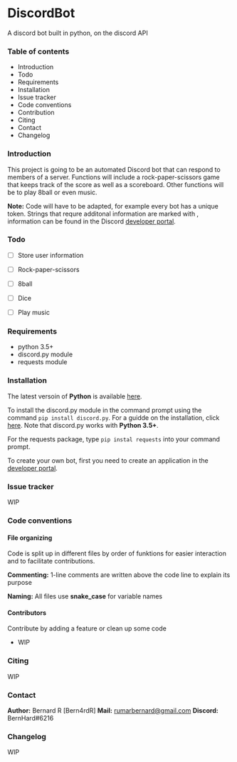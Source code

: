 # DiscordBot
A discord bot built in python, on the discord API

### Table of contents
* Introduction
* Todo
* Requirements
* Installation
* Issue tracker
* Code conventions
* Contribution
* Citing
* Contact
* Changelog

### Introduction
This project is going to be an automated Discord bot that can respond to members of a server. 
Functions will include a rock-paper-scissors game that keeps track of the score as well as a scoreboard. Other functions will be to play 8ball or even music.

**Note:**  Code will have to be adapted, for example every bot has a unique token. Strings that requre additonal information are marked with <angle brackets>, information can be found in the Discord [developer portal](https://discord.com/developers/applications).

### Todo
- [ ] Store user information
- [ ] Rock-paper-scissors
- [ ] 8ball
- [ ] Dice
- [ ] Play music


### Requirements
- python 3.5+
- discord.py module
- requests module

### Installation
The latest versoin of **Python** is available [here](https://www.python.org/downloads/).

To install the discord.py module in the command prompt using the command `pip install discord.py`. 
For a guidde on the installation, click [here](https://pypi.org/project/discord.py/). 
Note that discord.py works with **Python 3.5+**.

For the requests package, type `pip instal requests` into your command prompt.
  
To create your own bot, first you need to create an application in the [developer portal](https://discord.com/developers/applications).


### Issue tracker
WIP

### Code conventions
#### File organizing
Code is split up in different files by order of funktions for easier interaction and to facilitate contributions.

**Commenting:**  1-line comments are written above the code line to explain its purpose

**Naming:**  All files use **snake_case** for variable names


#### Contributors
Contribute by adding a feature or clean up some code
- WIP

### Citing
WIP

### Contact
**Author:**  Bernard R [Bern4rdR]
**Mail:**  rumarbernard@gmail.com
**Discord:**  BernHard#6216

### Changelog
WIP
